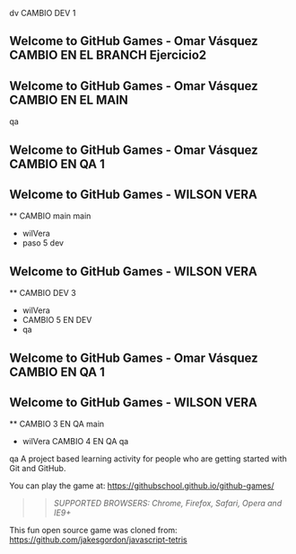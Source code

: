 dv
CAMBIO DEV 1
## Welcome to GitHub Games - Omar Vásquez CAMBIO EN EL BRANCH Ejercicio2
## Welcome to GitHub Games - Omar Vásquez CAMBIO EN EL MAIN
 qa
## Welcome to GitHub Games - Omar Vásquez CAMBIO EN QA 1
## Welcome to GitHub Games - WILSON VERA 
** CAMBIO
main
main
- wilVera
- paso 5
dev
## Welcome to GitHub Games - WILSON VERA 
** CAMBIO DEV 3
- wilVera
- CAMBIO 5 EN DEV
- qa
## Welcome to GitHub Games - Omar Vásquez CAMBIO EN QA 1
## Welcome to GitHub Games - WILSON VERA 
** CAMBIO 3 EN QA
main
- wilVera CAMBIO 4 EN QA
 qa

qa
A project based learning activity for people who are getting started with Git and GitHub.

You can play the game at: https://githubschool.github.io/github-games/

>> _*SUPPORTED BROWSERS*: Chrome, Firefox, Safari, Opera and IE9+_

This fun open source game was cloned from: https://github.com/jakesgordon/javascript-tetris
